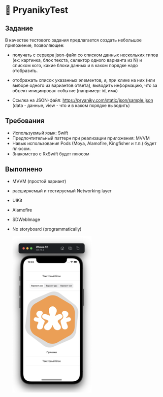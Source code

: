 # 🍪 PryanikyTest 

## Задание

В качестве тестового задания предлагается создать небольшое приложение, позволяющее:

- получать с сервера json-файл cо списком данных нескольких типов (ex: картинка, блок текста, селектор одного варианта из N) и списком кого, какие блоки данных и в каком порядке надо отобразить.

- отображать список указанных элементов, и, при клике на них (или выборе одного из вариантов ответа), выводить информацию, что за объект инициировал событие (например: id, имя)

- Ссылка на JSON-файл:   https://pryaniky.com/static/json/sample.json (data - данные, view - что и в каком порядке выводить)

## Требования
- Используемый язык: Swift
- Предпочтительный паттерн при реализации приложения: MVVM
- Навык использования Pods (Moya, Alamofire, Kingfisher и т.п.) будет плюсом.
- Знакомство с RxSwift будет плюсом

## Выполнено
- MVVM (простой вариант)
- расширяемый и тестируемый Networking layer
- UIKit
- Alamofire 
- SDWebImage 
- No storyboard (programmatically)
  
  <img width="256" alt="example" src="https://raw.githubusercontent.com/semjonG/PryanikyTest/main/scr1.png"><br>

